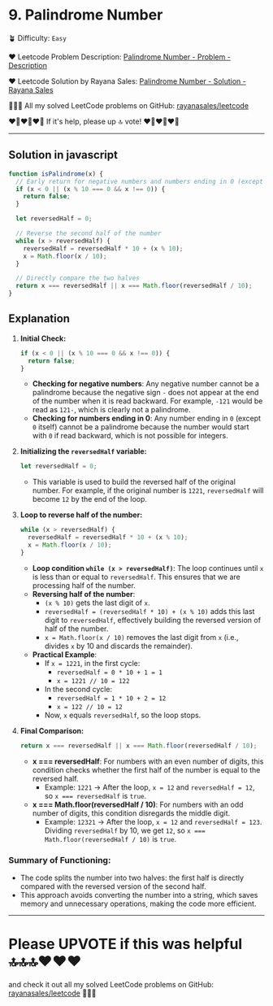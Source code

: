# 9. Palindrome Number

🪴 Difficulty: `Easy`

❤️ Leetcode Problem Description: [Palindrome Number - Problem - Description](https://leetcode.com/problems/palindrome-number/description/)

❤️ Leetcode Solution by Rayana Sales: [Palindrome Number - Solution - Rayana Sales](https://leetcode.com/problems/palindrome-number/solutions/5652719/simple-beginner-friendly-javascript-solution-explanation/)

💁🏻‍♀️ All my solved LeetCode problems on GitHub: [rayanasales/leetcode](https://github.com/rayanasales/leetcode)

❤️‍🔥❤️‍🔥❤️‍🔥 If it's help, please up 🔝 vote! ❤️‍🔥❤️‍🔥❤️‍🔥

---

## Solution in javascript

```js
function isPalindrome(x) {
  // Early return for negative numbers and numbers ending in 0 (except 0 itself)
  if (x < 0 || (x % 10 === 0 && x !== 0)) {
    return false;
  }

  let reversedHalf = 0;

  // Reverse the second half of the number
  while (x > reversedHalf) {
    reversedHalf = reversedHalf * 10 + (x % 10);
    x = Math.floor(x / 10);
  }

  // Directly compare the two halves
  return x === reversedHalf || x === Math.floor(reversedHalf / 10);
}
```

## Explanation

1. **Initial Check:**

   ```js
   if (x < 0 || (x % 10 === 0 && x !== 0)) {
     return false;
   }
   ```

   - **Checking for negative numbers**: Any negative number cannot be a palindrome because the negative sign `-` does not appear at the end of the number when it is read backward. For example, `-121` would be read as `121-`, which is clearly not a palindrome.
   - **Checking for numbers ending in 0**: Any number ending in `0` (except `0` itself) cannot be a palindrome because the number would start with `0` if read backward, which is not possible for integers.

2. **Initializing the `reversedHalf` variable:**

   ```js
   let reversedHalf = 0;
   ```

   - This variable is used to build the reversed half of the original number. For example, if the original number is `1221`, `reversedHalf` will become `12` by the end of the loop.

3. **Loop to reverse half of the number:**

   ```js
   while (x > reversedHalf) {
     reversedHalf = reversedHalf * 10 + (x % 10);
     x = Math.floor(x / 10);
   }
   ```

   - **Loop condition `while (x > reversedHalf)`**: The loop continues until `x` is less than or equal to `reversedHalf`. This ensures that we are processing half of the number.
   - **Reversing half of the number**:
     - `(x % 10)` gets the last digit of `x`.
     - `reversedHalf = (reversedHalf * 10) + (x % 10)` adds this last digit to `reversedHalf`, effectively building the reversed version of half of the number.
     - `x = Math.floor(x / 10)` removes the last digit from `x` (i.e., divides `x` by 10 and discards the remainder).
   - **Practical Example**:
     - If `x = 1221`, in the first cycle:
       - `reversedHalf = 0 * 10 + 1 = 1`
       - `x = 1221 // 10 = 122`
     - In the second cycle:
       - `reversedHalf = 1 * 10 + 2 = 12`
       - `x = 122 // 10 = 12`
     - Now, `x` equals `reversedHalf`, so the loop stops.

4. **Final Comparison:**

   ```js
   return x === reversedHalf || x === Math.floor(reversedHalf / 10);
   ```

   - **x === reversedHalf**: For numbers with an even number of digits, this condition checks whether the first half of the number is equal to the reversed half.
     - Example: `1221` -> After the loop, `x = 12` and `reversedHalf = 12`, so `x === reversedHalf` is `true`.
   - **x === Math.floor(reversedHalf / 10)**: For numbers with an odd number of digits, this condition disregards the middle digit.
     - Example: `12321` -> After the loop, `x = 12` and `reversedHalf = 123`. Dividing `reversedHalf` by 10, we get `12`, so `x === Math.floor(reversedHalf / 10)` is `true`.

### Summary of Functioning:

- The code splits the number into two halves: the first half is directly compared with the reversed version of the second half.
- This approach avoids converting the number into a string, which saves memory and unnecessary operations, making the code more efficient.

---

# Please UPVOTE if this was helpful 🔝🔝🔝❤️❤️❤️

and check it out all my solved LeetCode problems on GitHub: [rayanasales/leetcode](https://github.com/rayanasales/leetcode) 🤙😚🤘
